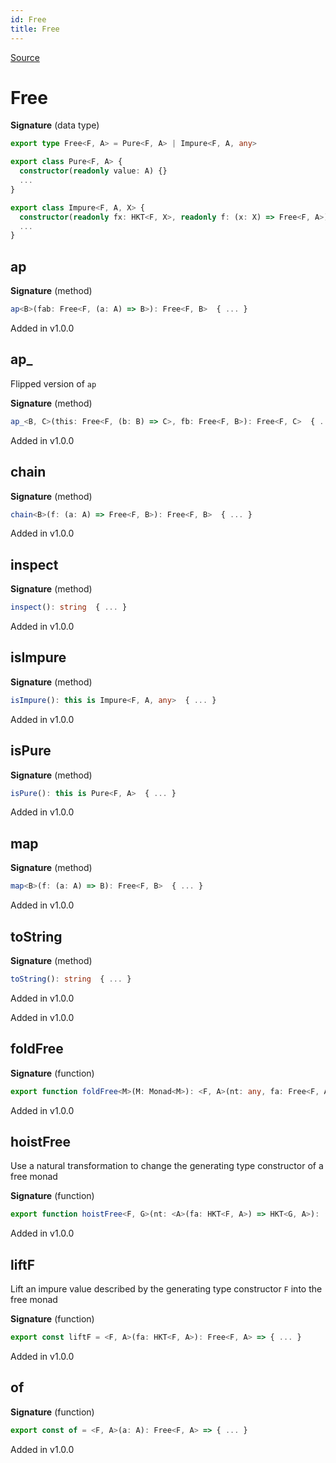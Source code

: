 ```yaml
---
id: Free
title: Free
---
```


[Source](https://github.com/gcanti/fp-ts/blob/master/src/Free.ts)

# Free

**Signature** (data type)

```ts
export type Free<F, A> = Pure<F, A> | Impure<F, A, any>

export class Pure<F, A> {
  constructor(readonly value: A) {}
  ...
}

export class Impure<F, A, X> {
  constructor(readonly fx: HKT<F, X>, readonly f: (x: X) => Free<F, A>) {}
  ...
}
```

## ap

**Signature** (method)

```ts
ap<B>(fab: Free<F, (a: A) => B>): Free<F, B>  { ... }
```

Added in v1.0.0

## ap\_

Flipped version of `ap`

**Signature** (method)

```ts
ap_<B, C>(this: Free<F, (b: B) => C>, fb: Free<F, B>): Free<F, C>  { ... }
```

Added in v1.0.0

## chain

**Signature** (method)

```ts
chain<B>(f: (a: A) => Free<F, B>): Free<F, B>  { ... }
```

Added in v1.0.0

## inspect

**Signature** (method)

```ts
inspect(): string  { ... }
```

Added in v1.0.0

## isImpure

**Signature** (method)

```ts
isImpure(): this is Impure<F, A, any>  { ... }
```

Added in v1.0.0

## isPure

**Signature** (method)

```ts
isPure(): this is Pure<F, A>  { ... }
```

Added in v1.0.0

## map

**Signature** (method)

```ts
map<B>(f: (a: A) => B): Free<F, B>  { ... }
```

Added in v1.0.0

## toString

**Signature** (method)

```ts
toString(): string  { ... }
```

Added in v1.0.0

Added in v1.0.0

## foldFree

**Signature** (function)

```ts
export function foldFree<M>(M: Monad<M>): <F, A>(nt: any, fa: Free<F, A>) => HKT<M, A>  { ... }
```

Added in v1.0.0

## hoistFree

Use a natural transformation to change the generating type constructor of a free monad

**Signature** (function)

```ts
export function hoistFree<F, G>(nt: <A>(fa: HKT<F, A>) => HKT<G, A>): (<A>(fa: Free<F, A>) => Free<G, A>)  { ... }
```

Added in v1.0.0

## liftF

Lift an impure value described by the generating type constructor `F` into the free monad

**Signature** (function)

```ts
export const liftF = <F, A>(fa: HKT<F, A>): Free<F, A> => { ... }
```

Added in v1.0.0

## of

**Signature** (function)

```ts
export const of = <F, A>(a: A): Free<F, A> => { ... }
```

Added in v1.0.0
